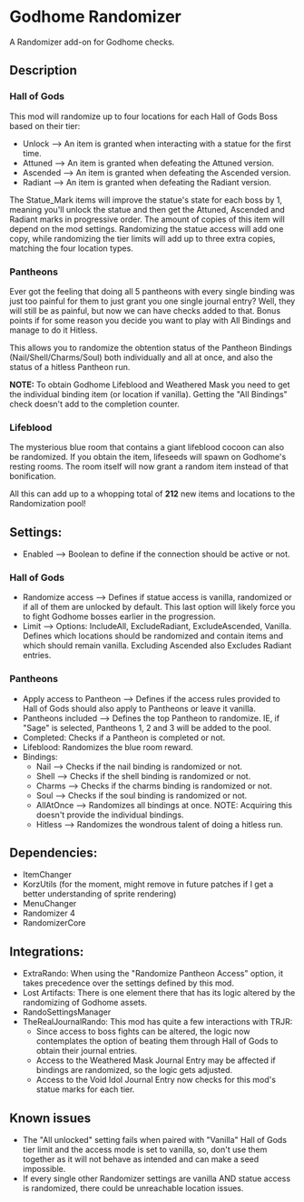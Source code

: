 # Godhome Randomizer

A Randomizer add-on for Godhome checks.

## Description

### Hall of Gods

This mod will randomize up to four locations for each Hall of Gods Boss based on their tier:
- Unlock --> An item is granted when interacting with a statue for the first time.
- Attuned --> An item is granted when defeating the Attuned version.
- Ascended --> An item is granted when defeating the Ascended version.
- Radiant --> An item is granted when defeating the Radiant version.

The Statue_Mark items will improve the statue's state for each boss by 1, meaning you'll unlock the statue and then get the Attuned, Ascended and Radiant marks in progressive order. The amount of copies of this item will depend on the mod settings. Randomizing the statue access will add one copy, while randomizing the tier limits will add up to three extra copies, matching the four location types.

### Pantheons

Ever got the feeling that doing all 5 pantheons with every single binding was just too painful for them to just grant you one single journal entry? Well, they will still be as painful, but now we can have checks added to that. Bonus points if for some reason you decide you want to play with All Bindings and manage to do it Hitless.

This allows you to randomize the obtention status of the Pantheon Bindings (Nail/Shell/Charms/Soul) both individually and all at once, and also the status of a hitless Pantheon run.

__NOTE:__ To obtain Godhome Lifeblood and Weathered Mask you need to get the individual binding item (or location if vanilla). Getting the "All Bindings" check doesn't add to the completion counter.

### Lifeblood

The mysterious blue room that contains a giant lifeblood cocoon can also be randomized. If you obtain the item, lifeseeds will spawn on Godhome's resting rooms. The room itself will now grant a random item instead of that bonification.

All this can add up to a whopping total of __212__ new items and locations to the Randomization pool!

## Settings:
- Enabled --> Boolean to define if the connection should be active or not.

### Hall of Gods
- Randomize access --> Defines if statue access is vanilla, randomized or if all of them are unlocked by default. This last option will likely force you to fight Godhome bosses earlier in the progression.
- Limit --> Options: IncludeAll, ExcludeRadiant, ExcludeAscended, Vanilla. Defines which locations should be randomized and contain items and which should remain vanilla. Excluding Ascended also Excludes Radiant entries.

### Pantheons
- Apply access to Pantheon --> Defines if the access rules provided to Hall of Gods should also apply to Pantheons or leave it vanilla.
- Pantheons included --> Defines the top Pantheon to randomize. IE, if "Sage" is selected, Pantheons 1, 2 and 3 will be added to the pool.
- Completed: Checks if a Pantheon is completed or not.
- Lifeblood: Randomizes the blue room reward.
- Bindings:
    - Nail --> Checks if the nail binding is randomized or not.
    - Shell --> Checks if the shell binding is randomized or not.
    - Charms --> Checks if the charms binding is randomized or not.
    - Soul --> Checks if the soul binding is randomized or not.
    - AllAtOnce --> Randomizes all bindings at once. NOTE: Acquiring this doesn't provide the individual bindings.
    - Hitless --> Randomizes the wondrous talent of doing a hitless run.

## Dependencies:
- ItemChanger
- KorzUtils (for the moment, might remove in future patches if I get a better understanding of sprite rendering)
- MenuChanger
- Randomizer 4
- RandomizerCore

## Integrations:
- ExtraRando: When using the "Randomize Pantheon Access" option, it takes precedence over the settings defined by this mod.
- Lost Artifacts: There is one element there that has its logic altered by the randomizing of Godhome assets.
- RandoSettingsManager
- TheRealJournalRando: This mod has quite a few interactions with TRJR:
    - Since access to boss fights can be altered, the logic now contemplates the option of beating them through Hall of Gods to obtain their journal entries.
    - Access to the Weathered Mask Journal Entry may be affected if bindings are randomized, so the logic gets adjusted.
    - Access to the Void Idol Journal Entry now checks for this mod's statue marks for each tier.

## Known issues

- The "All unlocked" setting fails when paired with "Vanilla" Hall of Gods tier limit and the access mode is set to vanilla, so, don't use them together as it will not behave as intended and can make a seed impossible.
- If every single other Randomizer settings are vanilla AND statue access is randomized, there could be unreachable location issues.